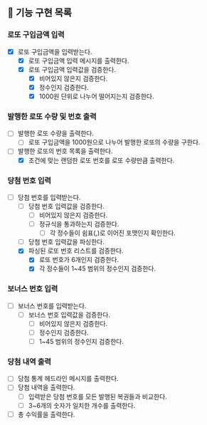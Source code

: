 ## 🚀 기능 구현 목록

### 로또 구입금액 입력

- [x] 로또 구입금액을 입력받는다.
  - [x] 로또 구입금액 입력 메시지를 출력한다.
  - [x] 로또 구입금액 입력값을 검증한다.
    - [x] 비어있지 않은지 검증한다.
    - [x] 정수인지 검증한다.
    - [x] 1000원 단위로 나누어 떨어지는지 검증한다.

### 발행한 로또 수량 및 번호 출력

- [ ] 발행한 로또 수량을 출력한다.
  - [ ] 로또 구입금액을 1000원으로 나누어 발행한 로또의 수량을 구한다.

- [ ] 발행한 로또의 번호 목록을 출력한다.
  - [x] 조건에 맞는 랜덤한 로또 번호를 로또 수량만큼 출력한다.

### 당첨 번호 입력
 
- [ ] 당첨 번호를 입력받는다.
  - [ ] 당첨 번호 입력값을 검증한다.
    - [ ] 비어있지 않은지 검증한다.
    - [ ] 정규식을 통과하는지 검증한다.
      - [ ] 각 정수들이 쉼표(,)로 이어진 포맷인지 확인한다.
  - [ ] 당첨 번호 입력값을 파싱한다.
  - [x] 파싱된 로또 번호 리스트를 검증한다.
    - [x] 로또 번호가 6개인지 검증한다.
    - [x] 각 정수들이 1~45 범위의 정수인지 검증한다.

### 보너스 번호 입력

- [ ] 보너스 번호를 입력받는다.
  - [ ] 보너스 번호 입력값을 검증한다.
    - [ ] 비어있지 않은지 검증한다.
    - [ ] 정수인지 검증한다.
    - [ ] 1~45 범위의 정수인지 검증한다.

### 당첨 내역 출력

- [ ] 당첨 통계 헤드라인 메시지를 출력한다.
- [ ] 당첨 내역을 출력한다.
  - [ ] 입력받은 당첨 번호를 모든 발행된 복권들과 비교한다.
  - [ ] 3~6개의 숫자가 일치한 개수를 출력한다.
- [ ] 총 수익률을 출력한다.